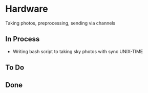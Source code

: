 # Hardware
Taking photos, preprocessing, sending via channels 

## In Process
* Writing bash script to taking sky photos with sync UNIX-TIME

## To Do

## Done
